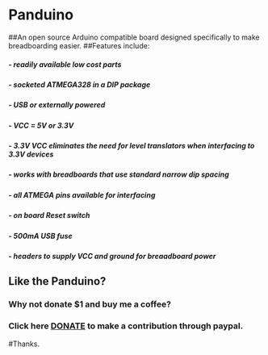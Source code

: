 # Panduino
##An open source Arduino compatible board designed specifically to make breadboarding easier.
##Features include:
#####  - readily available low cost parts
#####  - socketed ATMEGA328 in a DIP package
#####  - USB or externally powered
#####  - VCC = 5V or 3.3V 
#####  - 3.3V VCC eliminates the need for level translators when interfacing to 3.3V devices
#####  - works with breadboards that use standard narrow dip spacing
#####  - all ATMEGA pins available for interfacing
#####  - on board Reset switch
#####  - 500mA USB fuse
#####  - headers to supply VCC and ground for breaadboard power	

## Like the Panduino?
### Why not donate $1 and buy me a coffee?
### Click here [DONATE](https://nopcode00.blogspot.ca/) to make a contribution through paypal.

#Thanks. 
